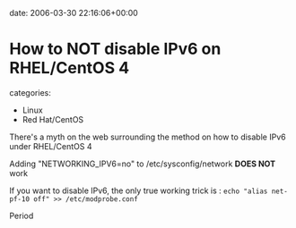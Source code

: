 


date: 2006-03-30 22:16:06+00:00


# How to NOT disable IPv6 on RHEL/CentOS 4

categories:
- Linux
- Red Hat/CentOS


There's a myth on the web surrounding the method on how to disable IPv6 under RHEL/CentOS 4

Adding "NETWORKING_IPV6=no" to /etc/sysconfig/network **DOES NOT** work

If you want to disable IPv6, the only true working trick is : 
`echo "alias net-pf-10 off" >> /etc/modprobe.conf`

Period
